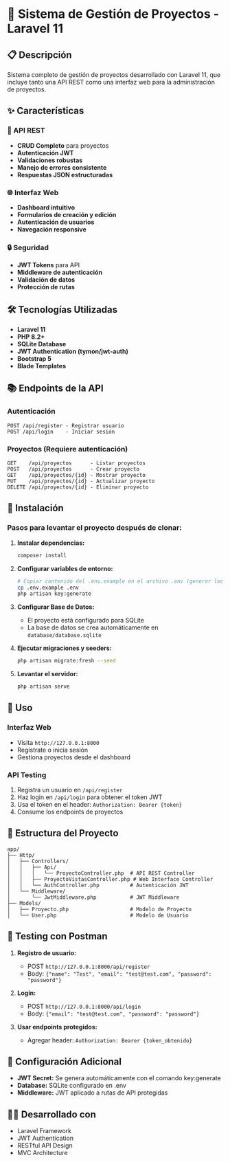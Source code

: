 # 🚀 Sistema de Gestión de Proyectos - Laravel 11

## 📋 Descripción
Sistema completo de gestión de proyectos desarrollado con Laravel 11, que incluye tanto una API REST como una interfaz web para la administración de proyectos.

## ✨ Características

### 🔌 API REST
- **CRUD Completo** para proyectos
- **Autenticación JWT** 
- **Validaciones robustas**
- **Manejo de errores consistente**
- **Respuestas JSON estructuradas**

### 🌐 Interfaz Web
- **Dashboard intuitivo**
- **Formularios de creación y edición**
- **Autenticación de usuarios**
- **Navegación responsive**

### 🔒 Seguridad
- **JWT Tokens** para API
- **Middleware de autenticación**
- **Validación de datos**
- **Protección de rutas**

## 🛠️ Tecnologías Utilizadas
- **Laravel 11**
- **PHP 8.2+**
- **SQLite Database**
- **JWT Authentication (tymon/jwt-auth)**
- **Bootstrap 5**
- **Blade Templates**

## 📚 Endpoints de la API

### Autenticación
```
POST /api/register - Registrar usuario
POST /api/login    - Iniciar sesión
```

### Proyectos (Requiere autenticación)
```
GET    /api/proyectos      - Listar proyectos
POST   /api/proyectos      - Crear proyecto
GET    /api/proyectos/{id} - Mostrar proyecto
PUT    /api/proyectos/{id} - Actualizar proyecto
DELETE /api/proyectos/{id} - Eliminar proyecto
```

## 🚀 Instalación

### Pasos para levantar el proyecto después de clonar:

1. **Instalar dependencias:**
   ```bash
   composer install
   ```

2. **Configurar variables de entorno:**
   ```bash
   # Copiar contenido del .env.example en el archivo .env (generar localmente si no existe)
   cp .env.example .env
   php artisan key:generate
   ```

3. **Configurar Base de Datos:**
   - El proyecto está configurado para SQLite
   - La base de datos se crea automáticamente en `database/database.sqlite`

4. **Ejecutar migraciones y seeders:**
   ```bash
   php artisan migrate:fresh --seed
   ```

5. **Levantar el servidor:**
   ```bash
   php artisan serve
   ```

## 📖 Uso

### Interfaz Web
- Visita `http://127.0.0.1:8000`
- Regístrate o inicia sesión
- Gestiona proyectos desde el dashboard

### API Testing
1. Registra un usuario en `/api/register`
2. Haz login en `/api/login` para obtener el token JWT
3. Usa el token en el header: `Authorization: Bearer {token}`
4. Consume los endpoints de proyectos

## 🎯 Estructura del Proyecto

```
app/
├── Http/
│   ├── Controllers/
│   │   ├── Api/
│   │   │   └── ProyectoController.php  # API REST Controller
│   │   ├── ProyectoVistasController.php # Web Interface Controller
│   │   └── AuthController.php          # Autenticación JWT
│   └── Middleware/
│       └── JwtMiddleware.php           # JWT Middleware
├── Models/
│   ├── Proyecto.php                    # Modelo de Proyecto
│   └── User.php                        # Modelo de Usuario
```

## 🧪 Testing con Postman

1. **Registro de usuario:**
   - POST `http://127.0.0.1:8000/api/register`
   - Body: `{"name": "Test", "email": "test@test.com", "password": "password"}`

2. **Login:**
   - POST `http://127.0.0.1:8000/api/login`
   - Body: `{"email": "test@test.com", "password": "password"}`

3. **Usar endpoints protegidos:**
   - Agregar header: `Authorization: Bearer {token_obtenido}`

## 🔧 Configuración Adicional

- **JWT Secret:** Se genera automáticamente con el comando key:generate
- **Database:** SQLite configurado en .env
- **Middleware:** JWT aplicado a rutas de API protegidas

## 👨‍💻 Desarrollado con
- Laravel Framework
- JWT Authentication
- RESTful API Design
- MVC Architecture

